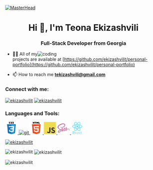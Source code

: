 [![MasterHead](https://indoanalytica.com/static/images/bannerr.gif)]()
<h1 align="center">Hi 👋, I'm Teona Ekizashvili</h1>
<h3 align="center">Full-Stack Developer from Georgia</h3>
<img align="right" alt="coding" width="400" src="https://i.pinimg.com/originals/e4/26/70/e426702edf874b181aced1e2fa5c6cde.gif">

- 👨‍💻 All of my projects are available at [https://github.com/ekizashvilit/personal-portfolio](https://github.com/ekizashvilit/personal-portfolio)

- 📫 How to reach me **tekizashvili@gmail.com**

<h3 align="left">Connect with me:</h3>
<p align="left">
<a href="https://twitter.com/ekizashvilit" target="blank"><img align="center" src="https://raw.githubusercontent.com/rahuldkjain/github-profile-readme-generator/master/src/images/icons/Social/twitter.svg" alt="ekizashvilit" height="30" width="40" /></a>
<a href="https://www.linkedin.com/in/teona-ekizashvili-ba5725239/" target="blank"><img align="center" src="https://raw.githubusercontent.com/rahuldkjain/github-profile-readme-generator/master/src/images/icons/Social/linked-in-alt.svg" alt="ekizashvilit" height="30" width="40" /></a>
</p>

<h3 align="left">Languages and Tools:</h3>
<p align="left"> <a href="https://www.w3schools.com/css/" target="_blank" rel="noreferrer"> <img src="https://raw.githubusercontent.com/devicons/devicon/master/icons/css3/css3-original-wordmark.svg" alt="css3" width="40" height="40"/> </a> <a href="https://git-scm.com/" target="_blank" rel="noreferrer"> <img src="https://www.vectorlogo.zone/logos/git-scm/git-scm-icon.svg" alt="git" width="40" height="40"/> </a> <a href="https://www.w3.org/html/" target="_blank" rel="noreferrer"> <img src="https://raw.githubusercontent.com/devicons/devicon/master/icons/html5/html5-original-wordmark.svg" alt="html5" width="40" height="40"/> </a> <a href="https://developer.mozilla.org/en-US/docs/Web/JavaScript" target="_blank" rel="noreferrer"> <img src="https://raw.githubusercontent.com/devicons/devicon/master/icons/javascript/javascript-original.svg" alt="javascript" width="40" height="40"/> </a> <a href="https://sass-lang.com" target="_blank" rel="noreferrer"> <img src="https://raw.githubusercontent.com/devicons/devicon/master/icons/sass/sass-original.svg" alt="sass" width="40" height="40"/> </a> <img src="https://raw.githubusercontent.com/devicons/devicon/master/icons/react/react-original-wordmark.svg" alt="react" width="40" height="40"/> </a> <a href="https://sass-lang.com" target="_blank" rel="noreferrer">  </p>

<p align="left"> <a href="https://github.com/ryo-ma/github-profile-trophy"><img src="https://github-profile-trophy.vercel.app/?username=ekizashvilit" alt="ekizashvilit" /></a> </p>



<p><img align="left" src="https://github-readme-stats.vercel.app/api/top-langs?username=ekizashvilit&show_icons=true&locale=en&layout=compact" alt="ekizashvilit" /></p>

<p>&nbsp;<img align="center" src="https://github-readme-stats.vercel.app/api?username=ekizashvilit&show_icons=true&locale=en" alt="ekizashvilit" /></p>

<p><img align="center" src="https://github-readme-streak-stats.herokuapp.com/?user=ekizashvilit&" alt="ekizashvilit" /></p>

